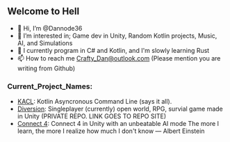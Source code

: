 ## Welcome to Hell
- 👋 Hi, I’m @Dannode36
- 👀 I’m interested in; Game dev in Unity, Random Kotlin projects, Music, AI, and Simulations
- 🌱 I currently program in C# and Kotlin, and I'm slowly learning Rust 
- 📫 How to reach me Crafty_Dan@outlook.com (Please mention you are writing from Github)
### Current_Project_Names: 
- [KACL](https://github.com/Dannode36/KACL): Kotlin Asyncronous Command Line (says it all).
- [Diversion](https://dannode36.github.io/Diversion/): Singleplayer (currently) open world, RPG, survial game made in Unity (PRIVATE REPO. LINK GOES TO REPO SITE)
- [Connect 4](https://github.com/Dannode36/connect_4_pc): Connect 4 in Unity with an unbeatable AI mode
The more I learn, the more I realize how much I don't know ― Albert Einstein
